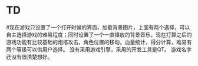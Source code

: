 # TD
#现在游戏只设置了一个打开时候的界面，加载背景图片，上面有两个选择，可以自主选择游戏的难易程度；同时设置了一个一直播放的背景音乐。现在打算之后的游戏功能有比较基础的炮塔攻击，角色位置的移动，血量统计，得分计算，难易有两个等级可以供用户选择。
没有采用游戏引擎，采用的开发工具是QT。
游戏名字还没有很清楚想好。
